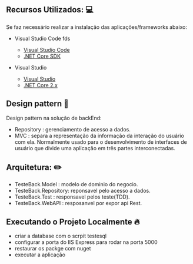 ## Recursos Utilizados: :computer:

Se faz necessário realizar a instalação das aplicações/frameworks abaixo:

* Visual Studio Code
fds
    - [Visual Studio Code](https://code.visualstudio.com/)
    - [.NET Core SDK](https://www.microsoft.com/net/download)

* Visual Studio

    - [Visual Studio](https://bit.ly/2zBXxF8)
    - [.NET Core 2.x](https://www.microsoft.com/net/download)
   
 ## Design pattern :blue_book:

Design pattern na solução de backEnd:

* Repository : gerenciamento de acesso a dados.
* MVC : separa a representação da informação da interação do usuário com ela. Normalmente usado para o desenvolvimento de interfaces de usuário que divide uma aplicação em três partes interconectadas.
 
 ## Arquitetura: :pencil2:
 
 * TesteBack.Model : modelo de dominio do negocio.
 * TesteBack.Repository: reponsavel pelo acesso a dados.
 * TesteBack.Test : responsavel pelos teste(TDD).
 * TesteBack.WebAPI : resposanvel por expor api Rest.
 
 ## Executando o Projeto Localmente :fire:
 
  * criar a database com o scrpit testesql
  * configurar a porta do IIS Express para rodar na porta 5000
  * restaurar os packge com nuget
  * executar a aplicação
 
